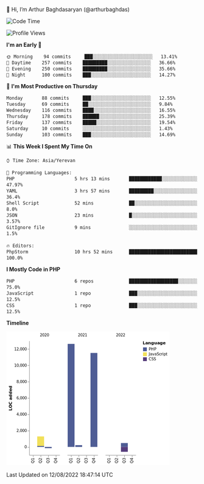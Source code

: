 👋 Hi, I’m Arthur Baghdasaryan (@arthurbaghdas)


<!--START_SECTION:waka-->
![Code Time](http://img.shields.io/badge/Code%20Time-0%20secs-blue)

![Profile Views](http://img.shields.io/badge/Profile%20Views-0-blue)

**I'm an Early 🐤** 

```text
🌞 Morning    94 commits     ███░░░░░░░░░░░░░░░░░░░░░░   13.41% 
🌆 Daytime    257 commits    █████████░░░░░░░░░░░░░░░░   36.66% 
🌃 Evening    250 commits    █████████░░░░░░░░░░░░░░░░   35.66% 
🌙 Night      100 commits    ███░░░░░░░░░░░░░░░░░░░░░░   14.27%

```
📅 **I'm Most Productive on Thursday** 

```text
Monday       88 commits     ███░░░░░░░░░░░░░░░░░░░░░░   12.55% 
Tuesday      69 commits     ██░░░░░░░░░░░░░░░░░░░░░░░   9.84% 
Wednesday    116 commits    ████░░░░░░░░░░░░░░░░░░░░░   16.55% 
Thursday     178 commits    ██████░░░░░░░░░░░░░░░░░░░   25.39% 
Friday       137 commits    █████░░░░░░░░░░░░░░░░░░░░   19.54% 
Saturday     10 commits     ░░░░░░░░░░░░░░░░░░░░░░░░░   1.43% 
Sunday       103 commits    ███░░░░░░░░░░░░░░░░░░░░░░   14.69%

```


📊 **This Week I Spent My Time On** 

```text
⌚︎ Time Zone: Asia/Yerevan

💬 Programming Languages: 
PHP                      5 hrs 13 mins       ████████████░░░░░░░░░░░░░   47.97% 
YAML                     3 hrs 57 mins       █████████░░░░░░░░░░░░░░░░   36.4% 
Shell Script             52 mins             ██░░░░░░░░░░░░░░░░░░░░░░░   8.0% 
JSON                     23 mins             █░░░░░░░░░░░░░░░░░░░░░░░░   3.57% 
GitIgnore file           9 mins              ░░░░░░░░░░░░░░░░░░░░░░░░░   1.5%

🔥 Editors: 
PhpStorm                 10 hrs 52 mins      █████████████████████████   100.0%

```

**I Mostly Code in PHP** 

```text
PHP                      6 repos             ██████████████████░░░░░░░   75.0% 
JavaScript               1 repo              ███░░░░░░░░░░░░░░░░░░░░░░   12.5% 
CSS                      1 repo              ███░░░░░░░░░░░░░░░░░░░░░░   12.5%

```


**Timeline**

![Chart not found](https://raw.githubusercontent.com/arthurbaghdas/arthurbaghdas/main/charts/bar_graph.png) 


 Last Updated on 12/08/2022 18:47:14 UTC
<!--END_SECTION:waka-->
